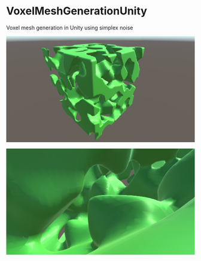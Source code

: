 # VoxelMeshGenerationUnity
Voxel mesh generation in Unity using simplex noise

![Screenhot](SimplexMeshGeneration2.png?raw=true "Screenshot")

![Screenhot](SimplexMeshGeneration1.png?raw=true "Screenshot")
